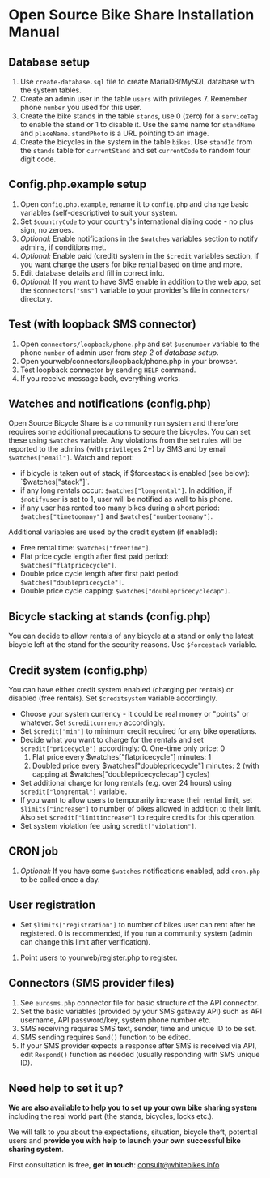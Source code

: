 Open Source Bike Share Installation Manual
============

Database setup
----------
1. Use `create-database.sql` file to create MariaDB/MySQL database with the system tables.
2. Create an admin user in the table `users` with privileges 7. Remember phone `number` you used for this user.
3. Create the bike stands in the table `stands`, use 0 (zero) for a `serviceTag` to enable the stand or 1 to disable it. Use the same name for `standName` and `placeName`. `standPhoto` is a URL pointing to an image.
4. Create the bicycles in the system in the table `bikes`. Use `standId` from the `stands` table for `currentStand` and set `currentCode` to random four digit code.

Config.php.example setup
----------
1. Open `config.php.example`, rename it to `config.php` and change basic variables (self-descriptive) to suit your system.
2. Set `$countryCode` to your country's international dialing code - no plus sign, no zeroes.
3. _Optional:_ Enable notifications in the `$watches` variables section to notify admins, if conditions met.
4. _Optional:_ Enable paid (credit) system in the `$credit` variables section, if you want charge the users for bike rental based on time and more.
5. Edit database details and fill in correct info.
6. _Optional:_ If you want to have SMS enable in addition to the web app, set the `$connectors["sms"]` variable to your provider's file in `connectors/` directory.

Test (with loopback SMS connector)
----------
1. Open `connectors/loopback/phone.php` and set `$usenumber` variable to the phone `number` of admin user from _step 2_ of _database setup_.
2. Open yourweb/connectors/loopback/phone.php in your browser.
3. Test loopback connector by sending `HELP` command.
4. If you receive message back, everything works.

Watches and notifications (config.php)
----------
Open Source Bicycle Share is a community run system and therefore requires some additional precautions to secure the bicycles.
You can set these using `$watches` variable. Any violations from the set rules will be reported to the admins (with `privileges` 2+) by SMS and by email `$watches["email"]`.
Watch and report:
* if bicycle is taken out of stack, if $forcestack is enabled (see below): `$watches["stack"]`.
* if any long rentals occur: `$watches["longrental"]`. In addition, if `$notifyuser` is set to 1, user will be notified as well to his phone.
* if any user has rented too many bikes during a short period: `$watches["timetoomany"]` and `$watches["numbertoomany"]`.

Additional variables are used by the credit system (if enabled):
* Free rental time: `$watches["freetime"]`.
* Flat price cycle length after first paid period: `$watches["flatpricecycle"]`.
* Double price cycle length after first paid period: `$watches["doublepricecycle"]`.
* Double price cycle capping: `$watches["doublepricecyclecap"]`.

Bicycle stacking at stands (config.php)
----------
You can decide to allow rentals of any bicycle at a stand or only the latest bicycle left at the stand for the security reasons. Use `$forcestack` variable.

Credit system (config.php)
----------
You can have either credit system enabled (charging per rentals) or disabled (free rentals). Set `$creditsystem` variable accordingly.
* Choose your system currency - it could be real money or "points" or whatever. Set `$creditcurrency` accordingly.
* Set `$credit["min"]` to minimum credit required for any bike operations.
* Decide what you want to charge for the rentals and set `$credit["pricecycle"]` accordingly:
    0. One-time only price: 0
    1. Flat price every $watches["flatpricecycle"] minutes: 1
    2. Doubled price every $watches["doublepricecycle"] minutes: 2 (with capping at $watches["doublepricecyclecap"] cycles)
* Set additional charge for long rentals (e.g. over 24 hours) using `$credit["longrental"]` variable.
* If you want to allow users to temporarily increase their rental limit, set `$limits["increase"]` to number of bikes allowed in addition to their limit. Also set `$credit["limitincrease"]` to require credits for this operation.
* Set system violation fee using `$credit["violation"]`.

CRON job
----------
1. _Optional:_ If you have some `$watches` notifications enabled, add `cron.php` to be called once a day.

User registration
----------
* Set `$limits["registration"]` to number of bikes user can rent after he registered. 0 is recommended, if you run a community system (admin can change this limit after verification).
1. Point users to yourweb/register.php to register.

Connectors (SMS provider files)
----------
1. See `eurosms.php` connector file for basic structure of the API connector.
2. Set the basic variables (provided by your SMS gateway API) such as API username, API password/key, system phone number etc.
3. SMS receiving requires SMS text, sender, time and unique ID to be set.
4. SMS sending requires `Send()` function to be edited.
5. If your SMS provider expects a response after SMS is received via API, edit `Respond()` function as needed (usually responding with SMS unique ID).

Need help to set it up?
---------
**We are also available to help you to set up your own bike sharing system** including the real world part (the stands, bicycles, locks etc.).

We will talk to you about the expectations, situation, bicycle theft, potential users and **provide you with help to launch your own successful bike sharing system**.

First consultation is free, **get in touch**: [consult@whitebikes.info](mailto:consult@whitebikes.info)